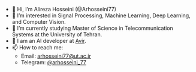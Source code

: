 - 👋 Hi, I’m Alireza Hosseini (@Arhosseini77)
- 👀 I’m interested in Signal Processing, Machine Learning, Deep Learning, and Computer Vision.
- 🌱 I’m currently studying Master of Science in Telecommunication Systems at the University of Tehran.
- 💼 I am an AI developer at [Avir](https://avir.co.com).
- 📫 How to reach me:
  - Email: [arhosseini77@ut.ac.ir](mailto:arhosseini77@ut.ac.ir)
  - Telegram: [@arhosseini_77](https://t.me/arhosseini_77)

<!---
Arhosseini77/Arhosseini77 is a ✨ special ✨ repository because its `README.md` (this file) appears on your GitHub profile.
You can click the Preview link to take a look at your changes.
--->
